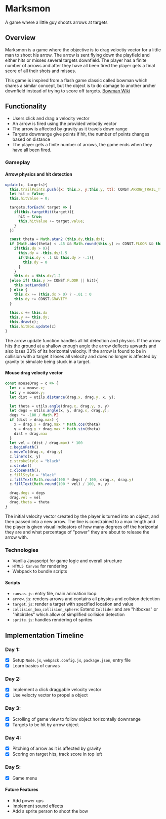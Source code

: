 # Marksmon
A game where a little guy shoots arrows at targets

## Overview
Marksmon is a game where the objective is to drag veloctiy vector for a little man to shoot his arrow. The arrow is sent flying down the playfield and either hits or misses several targets downfield. The player has a finite number of arrows and after they have all been fired the player gets a final score of all their shots and misses. 

This game is inspired from a flash game classic called bowman which shares a similar concept, but the object is to do damage to another archer downfield instead of trying to score off targets. [Bowman Wiki](https://internetgames.fandom.com/wiki/Bowman_2)

## Functionality
* Users click and drag a velocity vector
* An arrow is fired using the provided veloctiy vector
* The arrow is affected by gravity as it travels down range
* Targets downrange give points if hit, the number of points changes based on distance
* The player gets a finite number of arrows, the game ends when they have all been fired.

### Gameplay

#### Arrow physics and hit detection
```js
update(c, targets){
  this.trailPoints.push({x: this.x, y:this.y, ttl: CONST.ARROW_TRAIL_TTL})
  let hit = false;
  this.hitValue = 0;

  targets.forEach( target => {
    if(this.targetHit(target)){
      hit = true;
      this.hitValue += target.value;
    }
  })

  const theta = Math.atan2 (this.dy,this.dx);
  if (Math.abs(theta) < .45 && Math.round(this.y) >= CONST.FLOOR && this.dy > 0){
    if(this.dy > 0){
      this.dy = -this.dy/1.5
      if(this.dy < .1 && this.dy > -.1){
        this.dy = 0
      }
    }
    this.dx = this.dx/1.2
  }else if( this.y >= CONST.FLOOR || hit){
    this.setLanded()
  } else {
    this.dx += (this.dx > 0) ? -.01 : 0
    this.dy += CONST.GRAVITY
  }
  
  this.x += this.dx
  this.y += this.dy;
  this.draw(c);
  this.hitBox.update(c)
}
```


The arrow update function handles all hit detection and physics. If the arrow hits the ground at a shallow enough angle the arrow deflects upwards and also loses 33% of its horizontal velocity. If the arrow is found to be in collision with a target it loses all velocity and does no longer is affected by gravity to simulate being stuck in a target.

#### Mouse drag velocity vector
```js
const mouseDrag = c => {
  let x = mouse.x;
  let y = mouse.y;
  let dist = utils.distance(drag.x, drag.y, x, y);

  let theta = utils.angle(drag.x, drag.y, x, y)
  let degs = utils.angle(x, y, drag.x, drag.y);
  degs *= -180 / Math.PI
  if (dist > drag.max) {
    x = drag.x + drag.max * Math.cos(theta)
    y = drag.y + drag.max * Math.sin(theta)
    dist = drag.max
  }
  let vel = (dist / drag.max) * 100
  c.beginPath()
  c.moveTo(drag.x, drag.y)
  c.lineTo(x, y)
  c.strokeStyle = "black"
  c.stroke()
  c.closePath();
  c.fillStyle = "black"
  c.fillText(Math.round(100 * degs) / 100, drag.x, drag.y)
  c.fillText(Math.round(100 * vel) / 100, x, y)

  drag.degs = degs
  drag.vel = vel
  drag.theta = theta
}
```
The initial velocity vector created by the player is turned into an object, and then passed into a new arrow. The line is constrained to a max length and the player is given visual indicators of how many degrees off the horizontal they are and what percentage of "power" they are about to release the arrow with.

### Technologies
* Vanilla Javascript for game logic and overall structure
* `HTML5 Canvas` for rendering
* Webpack to bundle scripts

#### Scripts
* `canvas.js`: entry file, main animation loop
* `arrow.js`: renders arrows and contains all physics and collsion detection
* `target.js`: render a target with specified location and value
* `collision_box`,`collision_sphere`: Extend `Collider` and are "hitboxes" or "hitcircles" which allow of simplified collision detection
* `sprite.js`: handles rendering of sprites

## Implementation Timeline
### Day 1:
* [x] Setup `Node.js`, `webpack.config.js`, `package.json`, entry file
* [x] Learn basics of canvas
### Day 2:
* [x] Implement a click draggable velocity vector
* [x] Use velocty vector to propel a object
### Day 3:
* [x] Scrolling of game view to follow object horizontally downrange
* [x] Targets to be hit by arrow object
### Day 4:
* [x] Pitching of arrow as it is affected by gravity
* [x] Scoring on target hits, track score in top left
### Day 5:
* [x] Game menu

#### Future Features
* Add power ups
* Implement sound effects
* Add a sprite person to shoot the bow
